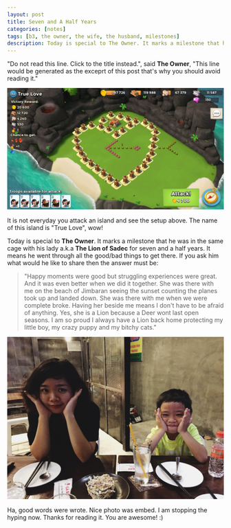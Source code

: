 ```yaml
---
layout: post
title: Seven and A Half Years
categories: [notes]
tags: [b3, the owner, the wife, the husband, milestones]
description: Today is special to The Owner. It marks a milestone that he was in the same cage with his The Lion of Sadec for seven and a half years.
---
```


"Do not read this line. Click to the title instead.", said __The Owner__, "This line would be generated as the exceprt of this post that's why you should avoid reading it."

![True Love Island](/public/uploads/images/2016-03-09-seven-and-a-half-years-01.jpg "True Love Island")

It is not everyday you attack an island and see the setup above. The name of this island is "True Love", wow!

Today is special to __The Owner__. It marks a milestone that he was in the same cage with his lady a.k.a __The Lion of Sadec__ for seven and a half years. It means he went through all the good/bad things to get there. If you ask him what would he like to share then the answer must be: 

>"Happy moments were good but struggling experiences were great. And it was even better when we did it together. She was there with me on the beach of Jimbaran seeing the sunset counting the planes took up and landed down. She was there with me when we were complete broke. Having her beside me means I don't have to be afraid of anything. Yes, she is a Lion because a Deer wont last open seasons. I am so proud I always have a Lion back home protecting my little boy, my crazy puppy and my bitchy cats."

![My precious. Disclaimer: I am not Gollum.](/public/uploads/images/2016-03-09-seven-and-a-half-years-02.jpg "My precious. Disclaimer: I am not Gollum.")

Ha, good words were wrote. Nice photo was embed. I am stopping the hyping now. Thanks for reading it. You are awesome! :)

